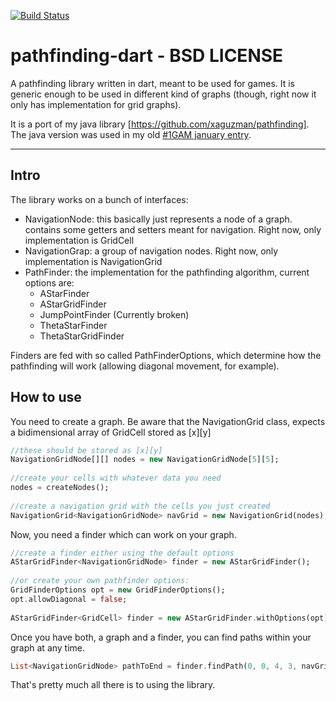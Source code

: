 [![Build Status](https://travis-ci.org/xaguzman/pathfinding-dart.svg?branch=master)](https://travis-ci.org/xaguzman/pathfinding-dart)

pathfinding-dart - BSD LICENSE
==========

A  pathfinding library written in dart, meant to be used for games.
It is generic enough to be used in different kind of graphs (though, right now it only has implementation for grid graphs).

It is a port of my java library [https://github.com/xaguzman/pathfinding]. The java version was used in my old [#1GAM january entry](https://github.com/xaguzman/shiftingislands/ "Shifting Islands Source").

__________

## Intro
The library works on a bunch of interfaces:
* NavigationNode: this basically just represents a node of a graph. contains some getters and setters meant for navigation. Right now, only implementation is GridCell
* NavigationGrap: a group of navigation nodes. Right now, only implementation is NavigationGrid
* PathFinder: the implementation for the pathfinding algorithm, current options are:
	* AStarFinder
	* AStarGridFinder
	* JumpPointFinder  (Currently broken)
	* ThetaStarFinder
	* ThetaStarGridFinder

Finders are fed with so called PathFinderOptions, which determine how the pathfinding will work (allowing diagonal movement, for example).

## How to use
You need to create a graph.
Be aware that the NavigationGrid class, expects a bidimensional array of GridCell stored as [x][y]

```dart	
//these should be stored as [x][y]
NavigationGridNode[][] nodes = new NavigationGridNode[5][5];
	
//create your cells with whatever data you need
nodes = createNodes();
	
//create a navigation grid with the cells you just created
NavigationGrid<NavigationGridNode> navGrid = new NavigationGrid(nodes);
```

Now, you need a finder which can work on your graph.

```dart
//create a finder either using the default options
AStarGridFinder<NavigationGridNode> finder = new AStarGridFinder();
	
//or create your own pathfinder options:
GridFinderOptions opt = new GridFinderOptions();
opt.allowDiagonal = false;
	
AStarGridFinder<GridCell> finder = new AStarGridFinder.withOptions(opt);
```
Once you have both, a graph and a finder, you can find paths within your graph at any time.

```dart
List<NavigationGridNode> pathToEnd = finder.findPath(0, 0, 4, 3, navGrid);
```
	
That's pretty much all there is to using the library.



